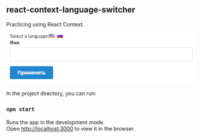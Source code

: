 ## react-context-language-switcher

Practicing using React Context.

![Screenshot](https://github.com/andreysaf/react-context-language-switcher/blob/master/screen.png?raw=true "Screenshot")

In the project directory, you can run:

### `npm start`

Runs the app in the development mode.<br />
Open [http://localhost:3000](http://localhost:3000) to view it in the browser.



